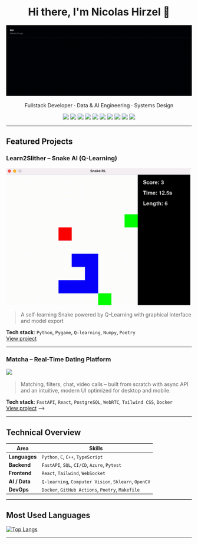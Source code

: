 
<!-- 
**Np93/Np93** is a ✨ _special_ ✨ repository because its `README.md` (this file) appears on your GitHub profile.

Here are some ideas to get you started:

- 🔭 I’m currently working on ...
- 🌱 I’m currently learning ...
- 👯 I’m looking to collaborate on ...
- 🤔 I’m looking for help with ...
- 💬 Ask me about ...
- 📫 How to reach me: ...
- 😄 Pronouns: ...
- ⚡ Fun fact: ...
 -->


<h1 align="center">Hi there, I'm Nicolas Hirzel 👋</h1>

<p align="center">
  <img src="assets/github_actions_demo.gif" width="600" alt="GitHub Actions demo in terminal" />
</p>

<p align="center">
Fullstack Developer · Data & AI Engineering · Systems Design
</p>

<p align="center">
  <img src="https://img.shields.io/badge/Python-3.11-blue?logo=python" />
  <img src="https://img.shields.io/badge/C++-Modern-informational?logo=c%2B%2B" />
  <img src="https://img.shields.io/badge/FastAPI-Asynchronous-green?logo=fastapi" />
  <img src="https://img.shields.io/badge/React-Components-blue?logo=react" />
  <img src="https://img.shields.io/badge/PostgreSQL-SQL-blue?logo=postgresql" />
  <img src="https://img.shields.io/badge/Docker-DevOps-blue?logo=docker" />
  <img src="https://img.shields.io/badge/WebSocket-RealTime-blue?logo=websocket" />
  <img src="https://img.shields.io/badge/GitHub-Version%20Control-181717?logo=github" />
  <img src="https://img.shields.io/badge/C-LowLevel-blue?logo=c" />
  <img src="https://img.shields.io/badge/Poetry-PackageManager-60A5FA?logo=python" />
</p>

---

## Featured Projects

### Learn2Slither – Snake AI (Q-Learning)
<img src="assets/learn2slither_demo.gif" width="500"/>

> A self-learning Snake powered by Q-Learning with graphical interface and model export

**Tech stack**: `Python`, `Pygame`, `Q-learning`, `Numpy`, `Poetry`  
[View project](https://github.com/Np93/Learn2Slither)

---

<!-- ### Gomoku AI – Strategic Game with MinMax AI
<img src="assets/gomoku_demo.gif" width="500"/>

> MinMax AI implemented in C++ with Pybind11 bridge and heuristics, fully playable UI

**Tech stack**: `C++`, `Pybind11`, `Python`, `Pygame`, `MinMax`, `Game Heuristics`  
[View project](https://github.com/Np93/GomokuAI) -->

<!-- --- -->

### Matcha – Real-Time Dating Platform
<img src="assets/matcha_demo.gif" width="500"/>

> Matching, filters, chat, video calls – built from scratch with async API and an intuitive, modern UI optimized for desktop and mobile.

**Tech stack**: `FastAPI`, `React`, `PostgreSQL`, `WebRTC`, `Tailwind CSS`, `Docker`  
[View project](https://github.com/Np93/Matcha) -->

-- ---

## Technical Overview

| Area            | Skills |
|------------------|--------|
| **Languages**     | `Python`, `C`, `C++`, `TypeScript` |
| **Backend**       | `FastAPI`, `SQL`, `CI/CD`, `Azure`, `Pytest` |
| **Frontend**      | `React`, `Tailwind`, `WebSocket` |
| **AI / Data**     | `Q-learning`, `Computer Vision`, `Sklearn`, `OpenCV` |
| **DevOps**        | `Docker`, `GitHub Actions`, `Poetry`, `Makefile` |

---

## Most Used Languages

[![Top Langs](https://github-readme-stats.vercel.app/api/top-langs/?username=Np93&layout=compact&langs_count=12&theme=default)](https://github.com/anuraghazra/github-readme-stats)

---